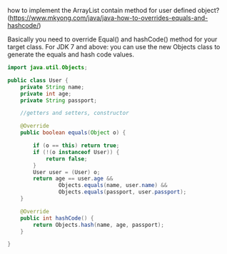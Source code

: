 how to implement the ArrayList contain method for user defined object? (https://www.mkyong.com/java/java-how-to-overrides-equals-and-hashcode/)

Basically you need to override Equal() and hashCode() method for your target class. For JDK 7 and above: you can use the new Objects class to generate the equals and hash code values. 
```java
import java.util.Objects;

public class User {
    private String name;
    private int age;
    private String passport;

	//getters and setters, constructor

    @Override
    public boolean equals(Object o) {

        if (o == this) return true;
        if (!(o instanceof User)) {
            return false;
        }
        User user = (User) o;
        return age == user.age &&
                Objects.equals(name, user.name) &&
                Objects.equals(passport, user.passport);
    }

    @Override
    public int hashCode() {
        return Objects.hash(name, age, passport);
    }

}
```
